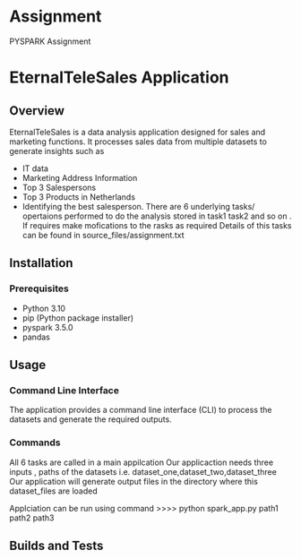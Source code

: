 # Assignment
PYSPARK Assignment

# EternalTeleSales  Application

## Overview
EternalTeleSales  is a data analysis application designed for sales and marketing functions. It processes sales data from multiple datasets to generate insights such as
* IT data
* Marketing Address Information
* Top 3 Salespersons
* Top 3 Products in Netherlands
* Identifying the best salesperson.
There are 6 underlying tasks/ opertaions performed to do the analysis stored in task1 task2 and so on . If requires make mofications to the rasks as required
Details of this tasks can be found in source_files/assignment.txt   
## Installation

### Prerequisites
- Python 3.10
- pip (Python package installer)
- pyspark 3.5.0
- pandas
  


## Usage

### Command Line Interface

The application provides a command line interface (CLI) to process the datasets and generate the required outputs.

### Commands
All 6 tasks are called in a main appilcation 
Our applicaction needs three inputs , paths of the datasets i.e. dataset_one,dataset_two,dataset_three
Our application will generate output files in the directory where this dataset_files are loaded

Applciation can  be run using command >>>> python spark_app.py path1 path2 path3


## Builds and Tests



